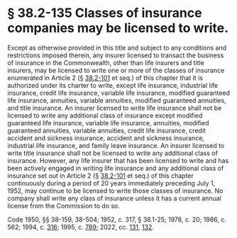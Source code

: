 # § 38.2-135 Classes of insurance companies may be licensed to write.

<p>Except as otherwise provided in this title and subject to any conditions and restrictions imposed therein, any insurer licensed to transact the business of insurance in the Commonwealth, other than life insurers and title insurers, may be licensed to write one or more of the classes of insurance enumerated in Article 2 (§ <a href='/vacode/38.2-101/'>38.2-101</a> et seq.) of this chapter that it is authorized under its charter to write, except life insurance, industrial life insurance, credit life insurance, variable life insurance, modified guaranteed life insurance, annuities, variable annuities, modified guaranteed annuities, and title insurance. An insurer licensed to write life insurance shall not be licensed to write any additional class of insurance except modified guaranteed life insurance, variable life insurance, annuities, modified guaranteed annuities, variable annuities, credit life insurance, credit accident and sickness insurance, accident and sickness insurance, industrial life insurance, and family leave insurance. An insurer licensed to write title insurance shall not be licensed to write any additional class of insurance. However, any life insurer that has been licensed to write and has been actively engaged in writing life insurance and any additional class of insurance set out in Article 2 (§ <a href='/vacode/38.2-101/'>38.2-101</a> et seq.) of this chapter continuously during a period of 20 years immediately preceding July 1, 1952, may continue to be licensed to write those classes of insurance. No company shall write any class of insurance unless it has a current annual license from the Commission to do so.</p><p>Code 1950, §§ 38-159, 38-504; 1952, c. 317, § 38.1-25; 1978, c. 20; 1986, c. 562; 1994, c. <a href='http://lis.virginia.gov/cgi-bin/legp604.exe?941+ful+CHAP0316'>316</a>; 1995, c. <a href='http://lis.virginia.gov/cgi-bin/legp604.exe?951+ful+CHAP0789'>789</a>; 2022, cc. <a href='http://lis.virginia.gov/cgi-bin/legp604.exe?221+ful+CHAP0131'>131</a>, <a href='http://lis.virginia.gov/cgi-bin/legp604.exe?221+ful+CHAP0132'>132</a>.</p>